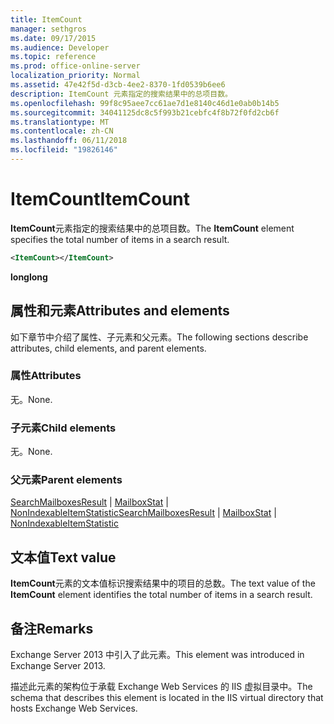 ```yaml
---
title: ItemCount
manager: sethgros
ms.date: 09/17/2015
ms.audience: Developer
ms.topic: reference
ms.prod: office-online-server
localization_priority: Normal
ms.assetid: 47e42f5d-d3cb-4ee2-8370-1fd0539b6ee6
description: ItemCount 元素指定的搜索结果中的总项目数。
ms.openlocfilehash: 99f8c95aee7cc61ae7d1e8140c46d1e0ab0b14b5
ms.sourcegitcommit: 34041125dc8c5f993b21cebfc4f8b72f0fd2cb6f
ms.translationtype: MT
ms.contentlocale: zh-CN
ms.lasthandoff: 06/11/2018
ms.locfileid: "19826146"
---
```

# <a name="itemcount"></a><span data-ttu-id="11e44-103">ItemCount</span><span class="sxs-lookup"><span data-stu-id="11e44-103">ItemCount</span></span>

<span data-ttu-id="11e44-104">**ItemCount**元素指定的搜索结果中的总项目数。</span><span class="sxs-lookup"><span data-stu-id="11e44-104">The **ItemCount** element specifies the total number of items in a search result.</span></span> 
  
```XML
<ItemCount></ItemCount>
```

 <span data-ttu-id="11e44-105">**long**</span><span class="sxs-lookup"><span data-stu-id="11e44-105">**long**</span></span>
## <a name="attributes-and-elements"></a><span data-ttu-id="11e44-106">属性和元素</span><span class="sxs-lookup"><span data-stu-id="11e44-106">Attributes and elements</span></span>

<span data-ttu-id="11e44-107">如下章节中介绍了属性、子元素和父元素。</span><span class="sxs-lookup"><span data-stu-id="11e44-107">The following sections describe attributes, child elements, and parent elements.</span></span>
  
### <a name="attributes"></a><span data-ttu-id="11e44-108">属性</span><span class="sxs-lookup"><span data-stu-id="11e44-108">Attributes</span></span>

<span data-ttu-id="11e44-109">无。</span><span class="sxs-lookup"><span data-stu-id="11e44-109">None.</span></span>
  
### <a name="child-elements"></a><span data-ttu-id="11e44-110">子元素</span><span class="sxs-lookup"><span data-stu-id="11e44-110">Child elements</span></span>

<span data-ttu-id="11e44-111">无。</span><span class="sxs-lookup"><span data-stu-id="11e44-111">None.</span></span>
  
### <a name="parent-elements"></a><span data-ttu-id="11e44-112">父元素</span><span class="sxs-lookup"><span data-stu-id="11e44-112">Parent elements</span></span>

<span data-ttu-id="11e44-113">[SearchMailboxesResult](searchmailboxesresult.md) | [MailboxStat](mailboxstat.md) | [NonIndexableItemStatistic](nonindexableitemstatistic.md)</span><span class="sxs-lookup"><span data-stu-id="11e44-113">[SearchMailboxesResult](searchmailboxesresult.md) | [MailboxStat](mailboxstat.md) | [NonIndexableItemStatistic](nonindexableitemstatistic.md)</span></span>
  
## <a name="text-value"></a><span data-ttu-id="11e44-114">文本值</span><span class="sxs-lookup"><span data-stu-id="11e44-114">Text value</span></span>

<span data-ttu-id="11e44-115">**ItemCount**元素的文本值标识搜索结果中的项目的总数。</span><span class="sxs-lookup"><span data-stu-id="11e44-115">The text value of the **ItemCount** element identifies the total number of items in a search result.</span></span> 
  
## <a name="remarks"></a><span data-ttu-id="11e44-116">备注</span><span class="sxs-lookup"><span data-stu-id="11e44-116">Remarks</span></span>

<span data-ttu-id="11e44-117">Exchange Server 2013 中引入了此元素。</span><span class="sxs-lookup"><span data-stu-id="11e44-117">This element was introduced in Exchange Server 2013.</span></span>
  
<span data-ttu-id="11e44-118">描述此元素的架构位于承载 Exchange Web Services 的 IIS 虚拟目录中。</span><span class="sxs-lookup"><span data-stu-id="11e44-118">The schema that describes this element is located in the IIS virtual directory that hosts Exchange Web Services.</span></span>
  

